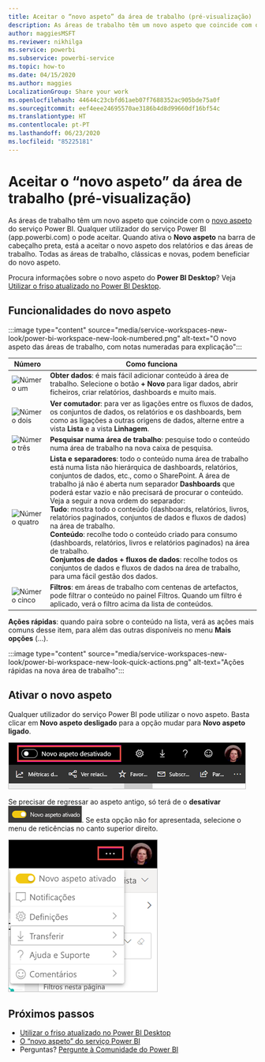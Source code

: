 ```yaml
---
title: Aceitar o “novo aspeto” da área de trabalho (pré-visualização)
description: As áreas de trabalho têm um novo aspeto que coincide com o novo aspeto do serviço Power BI.
author: maggiesMSFT
ms.reviewer: nikhilga
ms.service: powerbi
ms.subservice: powerbi-service
ms.topic: how-to
ms.date: 04/15/2020
ms.author: maggies
LocalizationGroup: Share your work
ms.openlocfilehash: 44644c23cbfd61aeb07f7688352ac905bde75a0f
ms.sourcegitcommit: eef4eee24695570ae3186b4d8d99660df16bf54c
ms.translationtype: HT
ms.contentlocale: pt-PT
ms.lasthandoff: 06/23/2020
ms.locfileid: "85225181"
---
```

# <a name="opt-in-to-the-workspace-new-look-preview"></a>Aceitar o “novo aspeto” da área de trabalho (pré-visualização)

As áreas de trabalho têm um novo aspeto que coincide com o [novo aspeto](../consumer/service-new-look.md) do serviço Power BI. Qualquer utilizador do serviço Power BI (app.powerbi.com) o pode aceitar. Quando ativa o **Novo aspeto** na barra de cabeçalho preta, está a aceitar o novo aspeto dos relatórios e das áreas de trabalho. Todas as áreas de trabalho, clássicas e novas, podem beneficiar do novo aspeto.

Procura informações sobre o novo aspeto do **Power BI Desktop**? Veja [Utilizar o friso atualizado no Power BI Desktop](../create-reports/desktop-ribbon.md).

## <a name="features-of-the-new-look"></a>Funcionalidades do novo aspeto

:::image type="content" source="media/service-workspaces-new-look/power-bi-workspace-new-look-numbered.png" alt-text="O novo aspeto das áreas de trabalho, com notas numeradas para explicação":::

|Número  |Como funciona |
|---------|---------|
|  ![Número um](media/service-workspaces-new-look/circle-one.png)  | **Obter dados**: é mais fácil adicionar conteúdo à área de trabalho. Selecione o botão **+ Novo** para ligar dados, abrir ficheiros, criar relatórios, dashboards e muito mais.  |
| ![Número dois](media/service-workspaces-new-look/circle-two.png)  | **Ver comutador**: para ver as ligações entre os fluxos de dados, os conjuntos de dados, os relatórios e os dashboards, bem como as ligações a outras origens de dados, alterne entre a vista **Lista** e a vista **Linhagem**. |
| ![Número três](media/service-workspaces-new-look/circle-three.png) | **Pesquisar numa área de trabalho**: pesquise todo o conteúdo numa área de trabalho na nova caixa de pesquisa.  |
| ![Número quatro](media/service-workspaces-new-look/circle-four.png)  | **Lista e separadores**: todo o conteúdo numa área de trabalho está numa lista não hierárquica de dashboards, relatórios, conjuntos de dados, etc., como o SharePoint. A área de trabalho já não é aberta num separador **Dashboards** que poderá estar vazio e não precisará de procurar o conteúdo. Veja a seguir a nova ordem do separador: <br>**Tudo**: mostra todo o conteúdo (dashboards, relatórios, livros, relatórios paginados, conjuntos de dados e fluxos de dados) na área de trabalho. <br>**Conteúdo**: recolhe todo o conteúdo criado para consumo (dashboards, relatórios, livros e relatórios paginados) na área de trabalho. <br>**Conjuntos de dados + fluxos de dados**: recolhe todos os conjuntos de dados e fluxos de dados na área de trabalho, para uma fácil gestão dos dados. |
| ![Número cinco](media/service-workspaces-new-look/circle-five.png) | **Filtros**: em áreas de trabalho com centenas de artefactos, pode filtrar o conteúdo no painel Filtros. Quando um filtro é aplicado, verá o filtro acima da lista de conteúdos. |

**Ações rápidas**: quando paira sobre o conteúdo na lista, verá as ações mais comuns desse item, para além das outras disponíveis no menu **Mais opções** (...).

:::image type="content" source="media/service-workspaces-new-look/power-bi-workspace-new-look-quick-actions.png" alt-text="Ações rápidas na nova área de trabalho":::

## <a name="opt-in-to-the-new-look"></a>Ativar o novo aspeto

Qualquer utilizador do serviço Power BI pode utilizar o novo aspeto. Basta clicar em **Novo aspeto desligado** para a opção mudar para **Novo aspeto ligado**.

![Ativar o novo aspeto](media/service-workspaces-new-look/power-bi-new-look-off.png)

Se precisar de regressar ao aspeto antigo, só terá de o **desativar** ![Novo aspeto ativado](media/service-workspaces-new-look/power-bi-new-look-toggle-on.png). Se esta opção não for apresentada, selecione o menu de reticências no canto superior direito.

![Desativar o novo aspeto](media/service-workspaces-new-look/power-bi-new-look-on.png)

## <a name="next-steps"></a>Próximos passos

- [Utilizar o friso atualizado no Power BI Desktop](../create-reports/desktop-ribbon.md)
- [O “novo aspeto” do serviço Power BI](../consumer/service-new-look.md)
- Perguntas? [Pergunte à Comunidade do Power BI](https://community.powerbi.com/)
